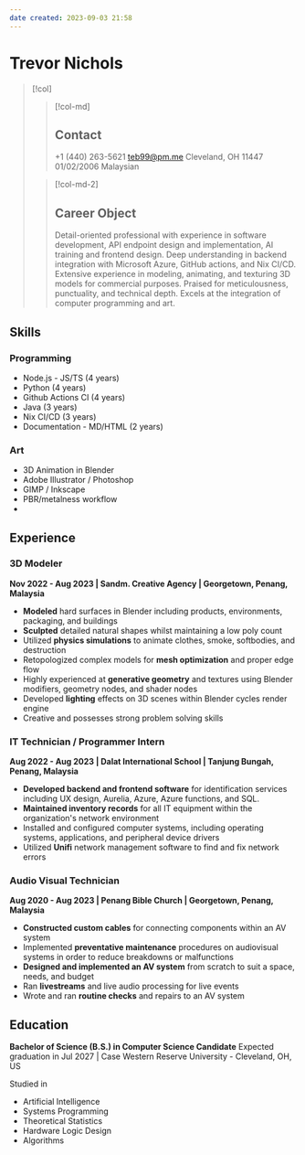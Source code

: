 ```yaml
---
date created: 2023-09-03 21:58
---
```


# Trevor Nichols

> [!col]
>
> > [!col-md]
> >
> > ## Contact
> >
> > +1 (440) 263-5621
> > <teb99@pm.me>
> > Cleveland, OH 11447
> > 01/02/2006
> > Malaysian
>
> > [!col-md-2]
> >
> > ## Career Object
> >
> > Detail-oriented professional with experience in software development, API endpoint design and implementation, AI training and frontend design. Deep understanding in backend integration with Microsoft Azure, GitHub actions, and Nix CI/CD. Extensive experience in modeling, animating, and texturing 3D models for commercial purposes. Praised for meticulousness, punctuality, and technical depth. Excels at the integration of computer programming and art.

## Skills

### Programming

- Node.js - JS/TS (4 years)
- Python (4 years)
- Github Actions CI (4 years)
- Java (3 years)
- Nix CI/CD (3 years)
- Documentation - MD/HTML (2 years)

### Art

- 3D Animation in Blender
- Adobe Illustrator / Photoshop
- GIMP / Inkscape
- PBR/metalness workflow
- 

## Experience

### 3D Modeler

**Nov 2022 - Aug 2023 | Sandm. Creative Agency | Georgetown, Penang, Malaysia**

- **Modeled** hard surfaces in Blender including products, environments, packaging, and buildings
- **Sculpted** detailed natural shapes whilst maintaining a low poly count
- Utilized **physics simulations** to animate clothes, smoke, softbodies, and destruction
- Retopologized complex models for **mesh optimization** and proper edge flow
- Highly experienced at **generative geometry** and textures using Blender modifiers, geometry nodes, and shader nodes
- Developed **lighting** effects on 3D scenes within Blender cycles render engine
- Creative and possesses strong problem solving skills

### IT Technician / Programmer Intern

**Aug 2022 - Aug 2023 | Dalat International School | Tanjung Bungah, Penang, Malaysia**

- **Developed backend and frontend software** for identification services including UX design, Aurelia, Azure, Azure functions, and SQL.
- **Maintained inventory records** for all IT equipment within the organization's network environment
- Installed and configured computer systems, including operating systems, applications, and peripheral device drivers
- Utilized **Unifi** network management software to find and fix network errors

### Audio Visual Technician

**Aug 2020 - Aug 2023 | Penang Bible Church | Georgetown, Penang, Malaysia**

- **Constructed custom cables** for connecting components within an AV system
- Implemented **preventative maintenance** procedures on audiovisual systems in order to reduce breakdowns or malfunctions
- **Designed and implemented an AV system** from scratch to suit a space, needs, and budget
- Ran **livestreams** and live audio processing for live events
- Wrote and ran **routine checks** and repairs to an AV system

## Education

**Bachelor of Science (B.S.) in Computer Science Candidate**
Expected graduation in Jul 2027 | Case Western Reserve University - Cleveland, OH, US

Studied in
- Artificial Intelligence
- Systems Programming
- Theoretical Statistics
- Hardware Logic Design
- Algorithms

